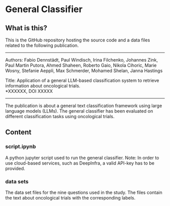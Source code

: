 # General Classifier

## What is this?

This is the GitHub repository hosting the source code and a data files related to the following publication.

---
Authors:
Fabio Dennstädt, Paul Windisch, Irina Filchenko, Johannes Zink, Paul Martin Putora,  Ahmed Shaheen, Roberto Gaio, Nikola Cihoric, Marie Wosny, Stefanie Aeppli, Max Schmerder, Mohamed Shelan, Janna Hastings

Title:
Application of a general LLM-based classification system to retrieve information about oncological trials.\
*XXXXXX, DOI XXXXX

---

The publication is about a general text classification framework using large language models (LLMs). The general classifier has been evaluated on different classification tasks using oncological trials.


## Content

### script.ipynb

A python jupyter script used to run the general classifier. Note: In order to use cloud-based services, such as DeepInfra, a valid API-key has to be provided.

### data sets

The data set files for the nine questions used in the study. The files contain the text about oncological trials with the corresponding labels.
